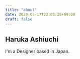 ```yaml
---
title: "about"
date: 2020-05-17T22:03:28+09:00
draft: false
---
```


## Haruka Ashiuchi

I'm a Designer based in Japan.
